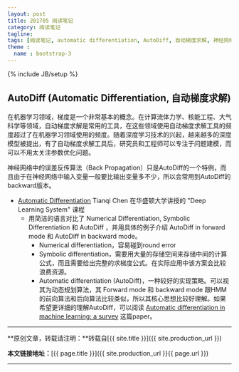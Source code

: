 ```yaml
---
layout: post
title: 201705 阅读笔记
category: 阅读笔记
tagline: 
tags: [阅读笔记, automatic differentiation, AutoDiff, 自动梯度求解, 神经网络, 深度学习]
theme :
  name : bootstrap-3
---
```

{% include JB/setup %}

## AutoDiff (Automatic Differentiation, 自动梯度求解)

在机器学习领域，梯度是一个非常基本的概念。在计算流体力学、核能工程、大气科学等领域，自动梯度求解是常用的工具，在这些领域使用自动梯度求解工具的频度超过了在机器学习领域使用的频度。随着深度学习技术的兴起，越来越多的深度模型被提出，有了自动梯度求解工具后，研究员和工程师可以专注于问题建模，而可以不用太关注参数优化问题。

神经网络中的误差反传算法（Back Propagation）只是AutoDiff的一个特例，而且由于在神经网络中输入变量一般要比输出变量多不少，所以会常用到AutoDiff的backward版本。

+ [Automatic Differentiation](http://dlsys.cs.washington.edu/pdf/lecture4.pdf) Tianqi Chen 在华盛顿大学讲授的 "Deep Learning System" 课程
  - 用简洁的语言对比了 Numerical Differentiation, Symbolic Differentiation 和 AutoDiff ，并用具体的例子介绍 AutoDiff in forward mode 和 AutoDiff in backward mode。
    + Numerical differentiation，容易碰到round error
    + Symbolic differentiation，需要用大量的存储空间来存储中间的计算公式，而且需要给出完整的求梯度公式。在实际应用中该方案会比较浪费资源。
    + Automatic differentiation (AutoDiff)，一种较好的实现策略。可以视其为动态规划算法，其 Forward mode 和 backward mode 跟HMM的前向算法和后向算法比较类似，所以其核心思想比较好理解。如果希望更详细的理解AutoDiff，可以阅读 [Automatic differentiation in machine learning: a survey](https://arxiv.org/abs/1502.05767) 这篇paper。

* * *

**原创文章，转载请注明：**转载自[{{ site.title }}]({{ site.production_url }})

**本文链接地址：**[{{ page.title }}]({{ site.production_url }}{{ page.url }})

* * *

